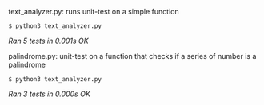 
text_analyzer.py: runs unit-test on a simple function 

    $ python3 text_analyzer.py

*Ran 5 tests in 0.001s*
*OK*

palindrome.py: unit-test on a function that checks if a series of number is a palindrome

 	$ python3 text_analyzer.py
  
*Ran 3 tests in 0.000s*
*OK*
  
  
